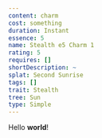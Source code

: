 ```yaml
---
content: charm
cost: something
duration: Instant
essence: 5
name: Stealth e5 Charm 1
rating: 5
requires: []
shortDescription: ~
splat: Second Sunrise
tags: []
trait: Stealth
tree: Sun
type: Simple
---
```


Hello **world**!
